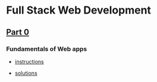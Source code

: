 # Full Stack Web Development

## [Part 0](https://fullstackopen.com/en/part0)

### Fundamentals of Web apps

- [instructions](https://fullstackopen.com/en/part0/fundamentals_of_web_apps#exercises-0-1-0-6)

- [solutions](https://github.com/sirbh/fullstackwebdevelopment/tree/main/part_0)
